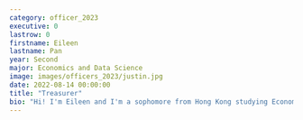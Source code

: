 ```yaml
---
category: officer_2023
executive: 0
lastrow: 0
firstname: Eileen
lastname: Pan
year: Second
major: Economics and Data Science
image: images/officers_2023/justin.jpg
date: 2022-08-14 00:00:00
title: "Treasurer"
bio: "Hi! I'm Eileen and I'm a sophomore from Hong Kong studying Economics and Data Science. Outside of badminton, I enjoy hiking, going on spontaneous trips, and most importantly, sleeping. Can't wait to meet everyone! "
---
```

